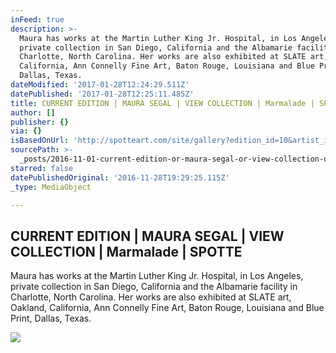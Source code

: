 ```yaml
---
inFeed: true
description: >-
  Maura has works at the Martin Luther King Jr. Hospital, in Los Angeles,
  private collection in San Diego, California and the Albamarie facility in
  Charlotte, North Carolina. Her works are also exhibited at SLATE art, Oakland,
  California, Ann Connelly Fine Art, Baton Rouge, Louisiana and Blue Print,
  Dallas, Texas.
dateModified: '2017-01-28T12:24:29.511Z'
datePublished: '2017-01-28T12:25:11.485Z'
title: CURRENT EDITION | MAURA SEGAL | VIEW COLLECTION | Marmalade | SPOTTE
author: []
publisher: {}
via: {}
isBasedOnUrl: 'http://spotteart.com/site/gallery?edition_id=10&artist_id=70'
sourcePath: >-
  _posts/2016-11-01-current-edition-or-maura-segal-or-view-collection-or-marmalade.md
starred: false
datePublishedOriginal: '2016-11-28T19:29:25.115Z'
_type: MediaObject

---
```

<article style=""><h1>CURRENT EDITION | MAURA SEGAL | VIEW COLLECTION | Marmalade | SPOTTE</h1><p>Maura has works at the Martin Luther King Jr. Hospital, in Los Angeles, private collection in San Diego, California and the Albamarie facility in Charlotte, North Carolina. Her works are also exhibited at SLATE art, Oakland, California, Ann Connelly Fine Art, Baton Rouge, Louisiana and Blue Print, Dallas, Texas.</p><img src="http://spotteart.com/backend/web/images/work/638.jpg" /></article>